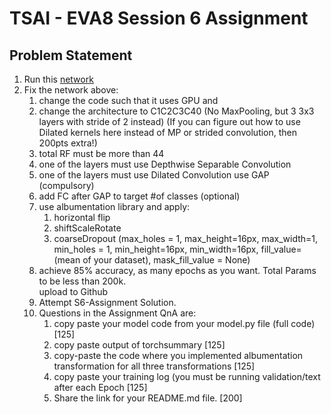 # TSAI - EVA8 Session 6 Assignment

## Problem Statement

1. Run this [network](https://colab.research.google.com/drive/1qlewMtxcAJT6fIJdmMh8pSf2e-dh51Rw)  
2. Fix the network above:  
    1. change the code such that it uses GPU and  
    2. change the architecture to C1C2C3C40 (No MaxPooling, but 3 3x3 layers with stride of 2 instead) (If you can figure out how to use Dilated kernels here instead of MP or strided convolution, then 200pts extra!)   
    3. total RF must be more than 44  
    4. one of the layers must use Depthwise Separable Convolution  
    5. one of the layers must use Dilated Convolution
    use GAP (compulsory)  
    6. add FC after GAP to target #of classes (optional)   
    7. use albumentation library and apply:  
        1. horizontal flip
        2. shiftScaleRotate
        3. coarseDropout (max_holes = 1, max_height=16px, max_width=1, min_holes = 1, min_height=16px, min_width=16px, fill_value=(mean of your dataset), mask_fill_value = None)  
    8. achieve 85% accuracy, as many epochs as you want. Total Params to be less than 200k.  
    upload to Github
    9. Attempt S6-Assignment Solution.  
    10. Questions in the Assignment QnA are:  
        1. copy paste your model code from your model.py file (full code) [125]  
        2. copy paste output of torchsummary [125]  
        3. copy-paste the code where you implemented albumentation transformation for all three transformations [125]  
        4. copy paste your training log (you must be running validation/text after each Epoch [125]  
        5. Share the link for your README.md file. [200]  

